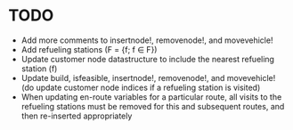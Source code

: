# TODO
- Add more comments to insertnode!, removenode!, and movevehicle!
- Add refueling stations (F = {f; f ∈ F})
- Update customer node datastructure to include the nearest refueling station (f)
- Update build, isfeasible, insertnode!, removenode!, and movevehicle! (do update customer node indices if a refueling station is visited)
- When updating en-route variables for a particular route, all visits to the refueling stations must be removed for this and subsequent routes, and then re-inserted appropriately